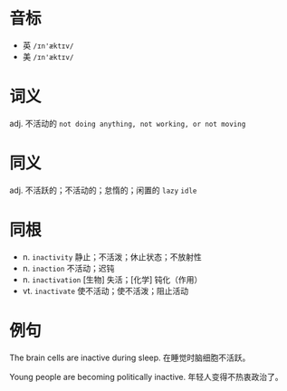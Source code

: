 # 音标

- 英 `/ɪn'æktɪv/`
- 美 `/ɪn'æktɪv/`

# 词义

adj. 不活动的
`not doing anything, not working, or not moving`

# 同义

adj. 不活跃的；不活动的；怠惰的；闲置的
`lazy` `idle`

# 同根

- n. `inactivity` 静止；不活泼；休止状态；不放射性
- n. `inaction` 不活动；迟钝
- n. `inactivation` [生物] 失活；[化学] 钝化（作用）
- vt. `inactivate` 使不活动；使不活泼；阻止活动

# 例句

The brain cells are inactive during sleep.
在睡觉时脑细胞不活跃。

Young people are becoming politically inactive.
年轻人变得不热衷政治了。


